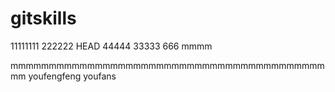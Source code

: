 # gitskills
11111111
222222
HEAD
44444
33333
666
mmmm

mmmmmmmmmmmmmmmmmmmmmmmmmmmmmmmmmmmmmmmmmmm
youfengfeng
youfans
